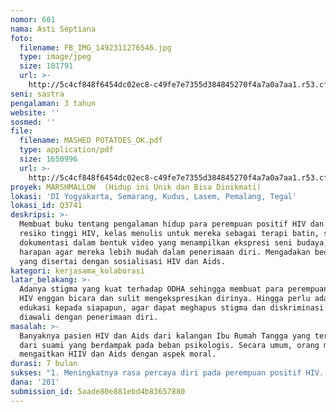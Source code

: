 ```yaml
---
nomor: 601
nama: Asti Septiana
foto:
  filename: FB_IMG_1492311276546.jpg
  type: image/jpeg
  size: 181791
  url: >-
    http://5c4cf848f6454dc02ec8-c49fe7e7355d384845270f4a7a0a7aa1.r53.cf2.rackcdn.com/b9dd140b-4e8e-4731-8e9d-62303502be3f/FB_IMG_1492311276546.jpg
seni: sastra
pengalaman: 3 tahun
website: ''
sosmed: ''
file:
  filename: MASHED POTATOES_OK.pdf
  type: application/pdf
  size: 1650996
  url: >-
    http://5c4cf848f6454dc02ec8-c49fe7e7355d384845270f4a7a0a7aa1.r53.cf2.rackcdn.com/fc8295aa-23a4-45be-b20a-0f46bc667d4a/MASHED%20POTATOES_OK.pdf
proyek: MARSHMALLOW  (Hidup ini Unik dan Bisa Dinikmati)
lokasi: 'DI Yogyakarta, Semarang, Kudus, Lasem, Pemalang, Tegal'
lokasi_id: Q3741
deskripsi: >-
  Membuat buku tentang pengalaman hidup para perempuan positif HIV dan perempuan
  resiko tinggi HIV, kelas menulis untuk mereka sebagai terapi batin, serta
  dokumentasi dalam bentuk video yang menampilkan ekspresi seni budaya, dengan
  harapan agar mereka lebih mudah dalam penerimaan diri. Mengadakan bedah buku
  yang disertai dengan sosialisasi HIV dan Aids. 
kategori: kerjasama_kolaborasi
latar_belakang: >-
  Adanya stigma yang kuat terhadap ODHA sehingga membuat para perempuan positif
  HIV enggan bicara dan sulit mengekspresikan dirinya. Hingga perlu adanya
  edukasi kepada siapapun, agar dapat meghapus stigma dan diskriminasi , minimal
  diawali dengan penerimaan diri.
masalah: >-
  Banyaknya pasien HIV dan Aids dari kalangan Ibu Rumah Tangga yang tertular
  dari suami yang berdampak pada beban psikologis. Secara umum, orang masih
  mengaitkan HIIV dan Aids dengan aspek moral. 
durasi: 7 bulan
sukses: "1. Meningkatnya rasa percaya diri pada perempuan positif HIV. \r\n2.Jumlah pembaca buku, viewer video Instagram, liker akun Facebook/IG\r\n3.Pendapat masyarakat umum tentang HIV yang terbentuk setelah membaca buku "
dana: '201'
submission_id: 5aade80e881ebd4b83657880
---
```

